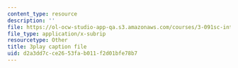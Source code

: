 ```yaml
---
content_type: resource
description: ''
file: https://ol-ocw-studio-app-qa.s3.amazonaws.com/courses/3-091sc-introduction-to-solid-state-chemistry-fall-2010/d2a3dd7cce2653fab011f2d01bfe78b7_cMaryERGZmY.vtt
file_type: application/x-subrip
resourcetype: Other
title: 3play caption file
uid: d2a3dd7c-ce26-53fa-b011-f2d01bfe78b7
---
```

